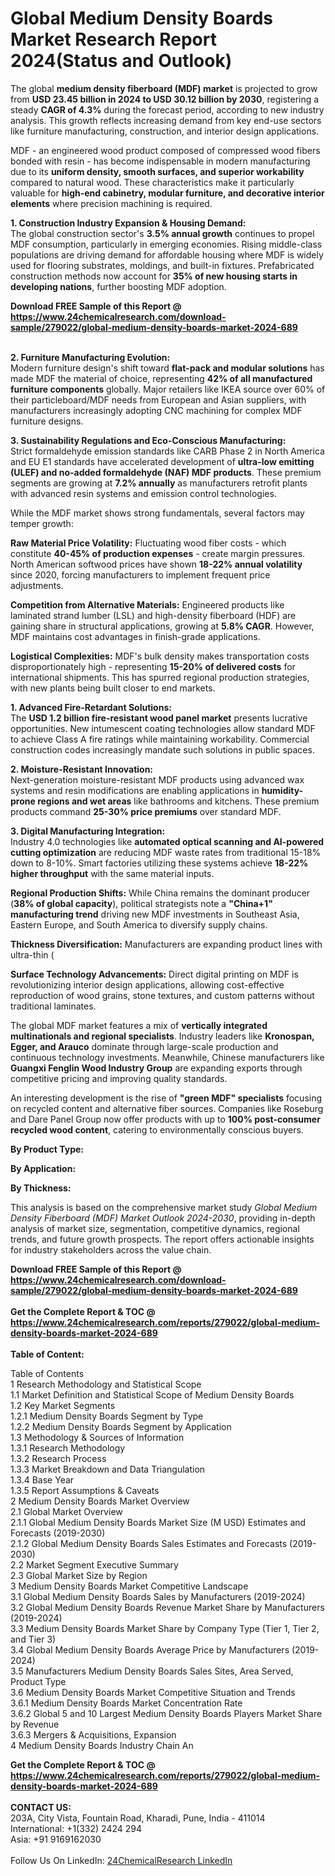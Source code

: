 <h1>Global Medium Density Boards Market Research Report 2024(Status and Outlook)</h1><p>The global <strong>medium density fiberboard (MDF) market</strong> is projected to grow from <strong>USD 23.45 billion in 2024 to USD 30.12 billion by 2030</strong>, registering a steady <strong>CAGR of 4.3%</strong> during the forecast period, according to new industry analysis. This growth reflects increasing demand from key end-use sectors like furniture manufacturing, construction, and interior design applications.</p><p>MDF - an engineered wood product composed of compressed wood fibers bonded with resin - has become indispensable in modern manufacturing due to its <strong>uniform density, smooth surfaces, and superior workability</strong> compared to natural wood. These characteristics make it particularly valuable for <strong>high-end cabinetry, modular furniture, and decorative interior elements</strong> where precision machining is required.</p><p><strong>1. Construction Industry Expansion &amp; Housing Demand:</strong><br>
The global construction sector's <strong>3.5% annual growth</strong> continues to propel MDF consumption, particularly in emerging economies. Rising middle-class populations are driving demand for affordable housing where MDF is widely used for flooring substrates, moldings, and built-in fixtures. Prefabricated construction methods now account for <strong>35% of new housing starts in developing nations</strong>, further boosting MDF adoption.</p><div><b>Download FREE Sample of this Report @ 
            <a href="https://www.24chemicalresearch.com/download-sample/279022/global-medium-density-boards-market-2024-689">
            https://www.24chemicalresearch.com/download-sample/279022/global-medium-density-boards-market-2024-689</a></b></div><br><p><strong>2. Furniture Manufacturing Evolution:</strong><br>
Modern furniture design's shift toward <strong>flat-pack and modular solutions</strong> has made MDF the material of choice, representing <strong>42% of all manufactured furniture components</strong> globally. Major retailers like IKEA source over 60% of their particleboard/MDF needs from European and Asian suppliers, with manufacturers increasingly adopting CNC machining for complex MDF furniture designs.</p><p><strong>3. Sustainability Regulations and Eco-Conscious Manufacturing:</strong><br>
Strict formaldehyde emission standards like CARB Phase 2 in North America and EU E1 standards have accelerated development of <strong>ultra-low emitting (ULEF) and no-added formaldehyde (NAF) MDF products</strong>. These premium segments are growing at <strong>7.2% annually</strong> as manufacturers retrofit plants with advanced resin systems and emission control technologies.</p><p>While the MDF market shows strong fundamentals, several factors may temper growth:</p><p><strong>Raw Material Price Volatility:</strong> Fluctuating wood fiber costs - which constitute <strong>40-45% of production expenses</strong> - create margin pressures. North American softwood prices have shown <strong>18-22% annual volatility</strong> since 2020, forcing manufacturers to implement frequent price adjustments.</p><p><strong>Competition from Alternative Materials:</strong> Engineered products like laminated strand lumber (LSL) and high-density fiberboard (HDF) are gaining share in structural applications, growing at <strong>5.8% CAGR</strong>. However, MDF maintains cost advantages in finish-grade applications.</p><p><strong>Logistical Complexities:</strong> MDF's bulk density makes transportation costs disproportionately high - representing <strong>15-20% of delivered costs</strong> for international shipments. This has spurred regional production strategies, with new plants being built closer to end markets.</p><p><strong>1. Advanced Fire-Retardant Solutions:</strong><br>
The <strong>USD 1.2 billion fire-resistant wood panel market</strong> presents lucrative opportunities. New intumescent coating technologies allow standard MDF to achieve Class A fire ratings while maintaining workability. Commercial construction codes increasingly mandate such solutions in public spaces.</p><p><strong>2. Moisture-Resistant Innovation:</strong><br>
Next-generation moisture-resistant MDF products using advanced wax systems and resin modifications are enabling applications in <strong>humidity-prone regions and wet areas</strong> like bathrooms and kitchens. These premium products command <strong>25-30% price premiums</strong> over standard MDF.</p><p><strong>3. Digital Manufacturing Integration:</strong><br>
Industry 4.0 technologies like <strong>automated optical scanning and AI-powered cutting optimization</strong> are reducing MDF waste rates from traditional 15-18% down to 8-10%. Smart factories utilizing these systems achieve <strong>18-22% higher throughput</strong> with the same material inputs.</p><p><strong>Regional Production Shifts:</strong> While China remains the dominant producer (<strong>38% of global capacity</strong>), political strategists note a <strong>"China+1" manufacturing trend</strong> driving new MDF investments in Southeast Asia, Eastern Europe, and South America to diversify supply chains.</p><p><strong>Thickness Diversification:</strong> Manufacturers are expanding product lines with ultra-thin (
	</p><p><strong>Surface Technology Advancements:</strong> Direct digital printing on MDF is revolutionizing interior design applications, allowing cost-effective reproduction of wood grains, stone textures, and custom patterns without traditional laminates.</p><p>The global MDF market features a mix of <strong>vertically integrated multinationals and regional specialists</strong>. Industry leaders like <strong>Kronospan, Egger, and Arauco</strong> dominate through large-scale production and continuous technology investments. Meanwhile, Chinese manufacturers like <strong>Guangxi Fenglin Wood Industry Group</strong> are expanding exports through competitive pricing and improving quality standards.</p><p>An interesting development is the rise of <strong>"green MDF" specialists</strong> focusing on recycled content and alternative fiber sources. Companies like Roseburg and Dare Panel Group now offer products with up to <strong>100% post-consumer recycled wood content</strong>, catering to environmentally conscious buyers.</p><p><strong>By Product Type:</strong></p><p><strong>By Application:</strong></p><p><strong>By Thickness:</strong></p><p>This analysis is based on the comprehensive market study <em>Global Medium Density Fiberboard (MDF) Market Outlook 2024-2030</em>, providing in-depth analysis of market size, segmentation, competitive dynamics, regional trends, and future growth prospects. The report offers actionable insights for industry stakeholders across the value chain.</p><div><b>Download FREE Sample of this Report @ 
            <a href="https://www.24chemicalresearch.com/download-sample/279022/global-medium-density-boards-market-2024-689">
            https://www.24chemicalresearch.com/download-sample/279022/global-medium-density-boards-market-2024-689</a></b></div><br><div><b>Get the Complete Report & TOC @ 
            <a href="https://www.24chemicalresearch.com/reports/279022/global-medium-density-boards-market-2024-689">
            https://www.24chemicalresearch.com/reports/279022/global-medium-density-boards-market-2024-689</a></b></div><br>
            <b>Table of Content:</b><p>Table of Contents<br />
 1 Research Methodology and Statistical Scope<br />
 1.1 Market Definition and Statistical Scope of Medium Density Boards<br />
 1.2 Key Market Segments<br />
 1.2.1 Medium Density Boards Segment by Type<br />
 1.2.2 Medium Density Boards Segment by Application<br />
 1.3 Methodology & Sources of Information<br />
 1.3.1 Research Methodology<br />
 1.3.2 Research Process<br />
 1.3.3 Market Breakdown and Data Triangulation<br />
 1.3.4 Base Year<br />
 1.3.5 Report Assumptions & Caveats<br />
 2 Medium Density Boards Market Overview<br />
 2.1 Global Market Overview<br />
 2.1.1 Global Medium Density Boards Market Size (M USD) Estimates and Forecasts (2019-2030)<br />
 2.1.2 Global Medium Density Boards Sales Estimates and Forecasts (2019-2030)<br />
 2.2 Market Segment Executive Summary<br />
 2.3 Global Market Size by Region<br />
 3 Medium Density Boards Market Competitive Landscape<br />
 3.1 Global Medium Density Boards Sales by Manufacturers (2019-2024)<br />
 3.2 Global Medium Density Boards Revenue Market Share by Manufacturers (2019-2024)<br />
 3.3 Medium Density Boards Market Share by Company Type (Tier 1, Tier 2, and Tier 3)<br />
 3.4 Global Medium Density Boards Average Price by Manufacturers (2019-2024)<br />
 3.5 Manufacturers Medium Density Boards Sales Sites, Area Served, Product Type<br />
 3.6 Medium Density Boards Market Competitive Situation and Trends<br />
 3.6.1 Medium Density Boards Market Concentration Rate<br />
 3.6.2 Global 5 and 10 Largest Medium Density Boards Players Market Share by Revenue<br />
 3.6.3 Mergers & Acquisitions, Expansion<br />
 4 Medium Density Boards Industry Chain An</p><div><b>Get the Complete Report & TOC @ 
            <a href="https://www.24chemicalresearch.com/reports/279022/global-medium-density-boards-market-2024-689">
            https://www.24chemicalresearch.com/reports/279022/global-medium-density-boards-market-2024-689</a></b></div><br><b>CONTACT US:</b><br>
            203A, City Vista, Fountain Road, Kharadi, Pune, India - 411014<br>
            International: +1(332) 2424 294<br>
            Asia: +91 9169162030 <br><br>
            Follow Us On LinkedIn: <a href="https://www.linkedin.com/company/24chemicalresearch/">24ChemicalResearch LinkedIn</a>